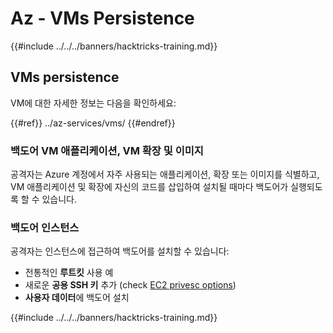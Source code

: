 # Az - VMs Persistence

{{#include ../../../banners/hacktricks-training.md}}

## VMs persistence

VM에 대한 자세한 정보는 다음을 확인하세요:

{{#ref}}
../az-services/vms/
{{#endref}}

### 백도어 VM 애플리케이션, VM 확장 및 이미지 <a href="#backdoor-instances" id="backdoor-instances"></a>

공격자는 Azure 계정에서 자주 사용되는 애플리케이션, 확장 또는 이미지를 식별하고, VM 애플리케이션 및 확장에 자신의 코드를 삽입하여 설치될 때마다 백도어가 실행되도록 할 수 있습니다.

### 백도어 인스턴스 <a href="#backdoor-instances" id="backdoor-instances"></a>

공격자는 인스턴스에 접근하여 백도어를 설치할 수 있습니다:

- 전통적인 **루트킷** 사용 예
- 새로운 **공용 SSH 키** 추가 (check [EC2 privesc options](https://cloud.hacktricks.xyz/pentesting-cloud/aws-security/aws-privilege-escalation/aws-ec2-privesc))
- **사용자 데이터**에 백도어 설치

{{#include ../../../banners/hacktricks-training.md}}
